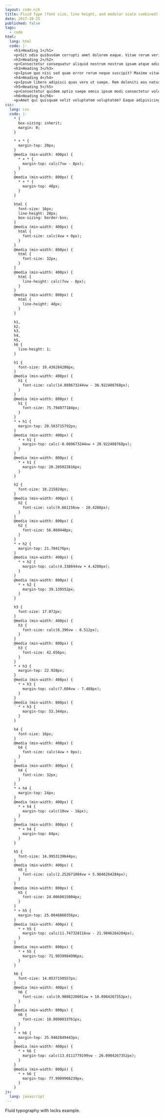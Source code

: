 ```yaml
---
layout: code.njk
title: Fluid Type (font size, line height, and modular scale combined)
date: 2017-10-25
published: false
tags:
  - code
html:
  lang: html
  code: |-
    <h1>Heading 1</h1>
    <p>Sit odio quibusdam corrupti amet dolorem eaque. Vitae rerum veritatis maiores expedita asperiores. Eveniet atque quidem vero non maxime, eum soluta delectus! Maxime id corporis beatae facilis veniam, vel? Expedita?</p>
    <h2>Heading 2</h2>
    <p>Consectetur consequatur aliquid nostrum nostrum ipsam atque odio aut doloribus minus deleniti! Necessitatibus delectus inventore iste rerum esse, mollitia fugit quod culpa eius ipsam. Sed labore doloribus consequuntur dolores exercitationem?</p>
    <h3>Heading 3</h3>
    <p>Ipsum quo nisi sed quae error rerum neque suscipit? Maxime vitae neque ipsum eum voluptatum. Expedita placeat quod necessitatibus in modi delectus quibusdam quas iste aperiam. Cupiditate consequuntur exercitationem minus?</p>
    <h4>Heading 4</h4>
    <p>Ipsum libero adipisci quas vero ut saepe. Rem deleniti eos natus aut doloribus doloremque quibusdam sed. Iusto voluptatum similique magnam pariatur corporis laboriosam vitae quasi dignissimos ipsam est nemo adipisci.</p>
    <h5>Heading 5</h5>
    <p>Consectetur quidem optio saepe omnis ipsum modi consectetur voluptas ullam dolores beatae eaque rerum sunt amet? Porro veniam libero praesentium illo quibusdam nobis, corrupti dolor at deserunt distinctio earum. Repellat.</p>
    <h6>Heading 6</h6>
    <p>Amet qui quisquam velit voluptatem voluptatem? Eaque adipisicing facere alias fuga earum. Quae alias sequi quos laborum iusto. Quibusdam sint nam reprehenderit quidem at nihil cum exercitationem molestias eligendi fugit.</p>
css:
  lang: css
  code: |-
    * {
      box-sizing: inherit;
      margin: 0;
    }

    * + * {
      margin-top: 20px;
    }
    @media (min-width: 400px) {
      * + * {
        margin-top: calc(7vw - 8px);
      }
    }
    @media (min-width: 800px) {
      * + * {
        margin-top: 48px;
      }
    }

    html {
      font-size: 16px;
      line-height: 20px;
      box-sizing: border-box;
    }
    @media (min-width: 400px) {
      html {
        font-size: calc(4vw + 0px);
      }
    }
    @media (min-width: 800px) {
      html {
        font-size: 32px;
      }
    }
    @media (min-width: 400px) {
      html {
        line-height: calc(7vw - 8px);
      }
    }
    @media (min-width: 800px) {
      html {
        line-height: 48px;
      }
    }

    h1,
    h2,
    h3,
    h4,
    h5,
    h6 {
      line-height: 1;
    }

    h1 {
      font-size: 19.436284208px;
    }
    @media (min-width: 400px) {
      h1 {
        font-size: calc(14.089673244vw - 36.922408768px);
      }
    }
    @media (min-width: 800px) {
      h1 {
        font-size: 75.794977184px;
      }
    }
    * + h1 {
      margin-top: 20.563715792px;
    }
    @media (min-width: 400px) {
      * + h1 {
        margin-top: calc(-0.089673244vw + 20.922408768px);
      }
    }
    @media (min-width: 800px) {
      * + h1 {
        margin-top: 20.205022816px;
      }
    }

    h2 {
      font-size: 18.215824px;
    }
    @media (min-width: 400px) {
      h2 {
        font-size: calc(9.661156vw - 20.4288px);
      }
    }
    @media (min-width: 800px) {
      h2 {
        font-size: 56.860448px;
      }
    }
    * + h2 {
      margin-top: 21.784176px;
    }
    @media (min-width: 400px) {
      * + h2 {
        margin-top: calc(4.338844vw + 4.4288px);
      }
    }
    @media (min-width: 800px) {
      * + h2 {
        margin-top: 39.139552px;
      }
    }

    h3 {
      font-size: 17.072px;
    }
    @media (min-width: 400px) {
      h3 {
        font-size: calc(6.396vw - 8.512px);
      }
    }
    @media (min-width: 800px) {
      h3 {
        font-size: 42.656px;
      }
    }
    * + h3 {
      margin-top: 22.928px;
    }
    @media (min-width: 400px) {
      * + h3 {
        margin-top: calc(7.604vw - 7.488px);
      }
    }
    @media (min-width: 800px) {
      * + h3 {
        margin-top: 53.344px;
      }
    }

    h4 {
      font-size: 16px;
    }
    @media (min-width: 400px) {
      h4 {
        font-size: calc(4vw + 0px);
      }
    }
    @media (min-width: 800px) {
      h4 {
        font-size: 32px;
      }
    }
    * + h4 {
      margin-top: 24px;
    }
    @media (min-width: 400px) {
      * + h4 {
        margin-top: calc(10vw - 16px);
      }
    }
    @media (min-width: 800px) {
      * + h4 {
        margin-top: 64px;
      }
    }

    h5 {
      font-size: 14.9953139644px;
    }
    @media (min-width: 400px) {
      h5 {
        font-size: calc(2.252671884vw + 5.9846264284px);
      }
    }
    @media (min-width: 800px) {
      h5 {
        font-size: 24.0060015004px;
      }
    }
    * + h5 {
      margin-top: 25.0046860356px;
    }
    @media (min-width: 400px) {
      * + h5 {
        margin-top: calc(11.747328116vw - 21.9846264284px);
      }
    }
    @media (min-width: 800px) {
      * + h5 {
        margin-top: 71.9939984996px;
      }
    }

    h6 {
      font-size: 14.0537150557px;
    }
    @media (min-width: 400px) {
      h6 {
        font-size: calc(0.9888220801vw + 10.0984267352px);
      }
    }
    @media (min-width: 800px) {
      h6 {
        font-size: 18.0090033761px;
      }
    }
    * + h6 {
      margin-top: 25.9462849443px;
    }
    @media (min-width: 400px) {
      * + h6 {
        margin-top: calc(13.0111779199vw - 26.0984267352px);
      }
    }
    @media (min-width: 800px) {
      * + h6 {
        margin-top: 77.9909966239px;
      }
    }
js:
  lang: javascript
---
```

Fluid typography with locks example.
